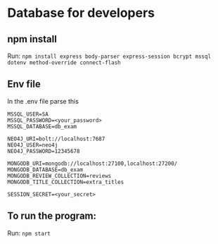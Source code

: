 # Database for developers

## npm install
Run:
``` npm install express body-parser express-session bcrypt mssql dotenv method-override connect-flash ``` 


## Env file
In the .env file parse this 

``` MSSQL_SERVER=localhost
MSSQL_USER=SA
MSSQL_PASSWORD=<your_password>
MSSQL_DATABASE=db_exam

NEO4J_URI=bolt://localhost:7687
NEO4J_USER=neo4j
NEO4J_PASSWORD=12345678

MONGODB_URI=mongodb://localhost:27100,localhost:27200/
MONGODB_DATABASE=db_exam
MONGODB_REVIEW_COLLECTION=reviews
MONGODB_TITLE_COLLECTION=extra_titles

SESSION_SECRET=<your_secret>
``` 

## To run the program:
Run: 
``` npm start ``` 

